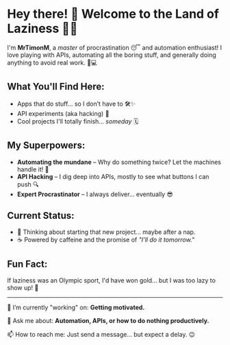 # Hey there! 👋 Welcome to the Land of Laziness 🛌💤

I'm **MrTimonM**, a *master* of procrastination 😴 and automation enthusiast! I love playing with APIs, automating all the boring stuff, and generally doing anything to avoid real work. 🤖💻

## What You'll Find Here:
- Apps that do stuff... so I don’t have to 🛠️✨
- API experiments (aka hacking) 🔧
- Cool projects I'll totally finish... *someday* 🗓️

## My Superpowers:
- **Automating the mundane** – Why do something twice? Let the machines handle it! 🤖
- **API Hacking** – I dig deep into APIs, mostly to see what buttons I can push 🔍
- **Expert Procrastinator** – I always deliver... eventually 😎

## Current Status:
- 🛌 Thinking about starting that new project... maybe after a nap.
- ☕ Powered by caffeine and the promise of *"I'll do it tomorrow."*

## Fun Fact:
If laziness was an Olympic sport, I'd have won gold... but I was too lazy to show up! 🏅

---

🌱 I’m currently "working" on: **Getting motivated.**

💬 Ask me about: **Automation, APIs, or how to do nothing productively.**

📫 How to reach me: Just send a message... but expect a delay. 😉

